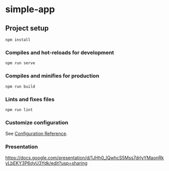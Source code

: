 # simple-app

## Project setup
```
npm install
```

### Compiles and hot-reloads for development
```
npm run serve
```

### Compiles and minifies for production
```
npm run build
```

### Lints and fixes files
```
npm run lint
```

### Customize configuration
See [Configuration Reference](https://cli.vuejs.org/config/).


### Presentation
https://docs.google.com/presentation/d/1JHh0_lQwhcS5Mss7drlyYMaonRkyLbEKY3P6dyU3Ydk/edit?usp=sharing
